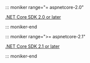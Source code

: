 ::: moniker range="= aspnetcore-2.0"

[.NET Core SDK 2.0 or later](https://www.microsoft.com/net/download)

::: moniker-end

::: moniker range=">= aspnetcore-2.1"

[.NET Core SDK 2.1 or later](https://www.microsoft.com/net/download)

::: moniker-end